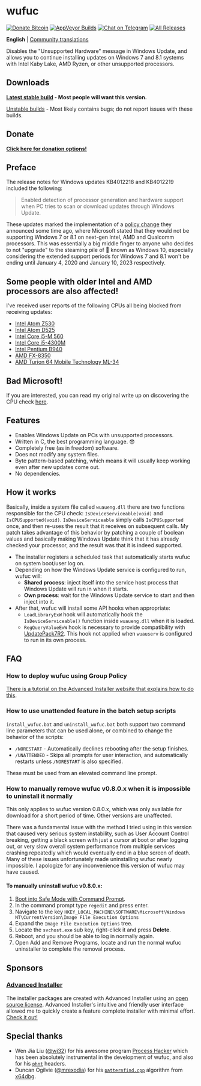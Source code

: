 # wufuc
[![Donate Bitcoin](https://cdn.rawgit.com/zeffy/wufuc/badges/bitcoin.svg)](https://admin.gear.mycelium.com/gateways/3554/orders/new) [![AppVeyor Builds](https://img.shields.io/appveyor/ci/zeffy/wufuc.svg?logo=appveyor&style=flat-square)](https://ci.appveyor.com/project/zeffy/wufuc) [![Chat on Telegram](https://cdn.rawgit.com/zeffy/wufuc/badges/telegram.svg)](https://t.me/joinchat/HEo6LUvV_83O92WzbYXLeQ) [![All Releases](https://img.shields.io/github/downloads/zeffy/wufuc/total.svg?style=flat-square)](https://github.com/zeffy/wufuc/releases/latest)

**English** | [Community translations](https://github.com/zeffy/wufuc/wiki)

Disables the "Unsupported Hardware" message in Windows Update, and allows you to continue installing updates on Windows 7 and 8.1 systems with Intel Kaby Lake, AMD Ryzen, or other unsupported processors.

## Downloads 

**[Latest stable build](https://github.com/zeffy/wufuc/releases/latest) - Most people will want this version.**

[Unstable builds](https://ci.appveyor.com/project/zeffy/wufuc) - Most likely contains bugs; do not report issues with these builds.

## Donate

[**Click here for donation options!**](https://github.com/zeffy/wufuc/blob/master/DONATE.md)

## Preface

The release notes for Windows updates KB4012218 and KB4012219 included the following:

> Enabled detection of processor generation and hardware support when PC tries to scan or download updates through Windows Update.

These updates marked the implementation of a [policy change](https://blogs.windows.com/windowsexperience/2016/01/15/windows-10-embracing-silicon-innovation/) they announced some time ago, where Microsoft stated that they would not be supporting Windows 7 or 8.1 on next-gen Intel, AMD and Qualcomm processors.
This was essentially a big middle finger to anyone who decides to not "upgrade" to the steaming pile of :shit: known as Windows 10, especially considering the extended support periods for Windows 7 and 8.1 won't be ending until January 4, 2020 and January 10, 2023 respectively.

## Some people with older Intel and AMD processors are also affected!

I've received user reports of the following CPUs all being blocked from receiving updates:

- [Intel Atom Z530](https://github.com/zeffy/wufuc/issues/7)
- [Intel Atom D525](https://github.com/zeffy/wufuc/issues/34)
- [Intel Core i5-M 560](https://github.com/zeffy/wufuc/issues/23)
- [Intel Core i5-4300M](https://github.com/zeffy/wufuc/issues/24)
- [Intel Pentium B940](https://github.com/zeffy/wufuc/issues/63)
- [AMD FX-8350](https://github.com/zeffy/wufuc/issues/32)
- [AMD Turion 64 Mobile Technology ML-34](https://github.com/zeffy/wufuc/issues/80)

## Bad Microsoft!

If you are interested, you can read my original write up on discovering the CPU check [here](https://github.com/zeffy/wufuc/tree/old-kb4012218-19).

## Features

- Enables Windows Update on PCs with unsupported processors.
- Written in C, the best programming language. :sunglasses:
- Completely free (as in freedom) software.
- Does not modify any system files.
- Byte pattern-based patching, which means it will usually keep working even after new updates come out.
- No dependencies.

## How it works

Basically, inside a system file called `wuaueng.dll` there are two functions responsible for the CPU check: `IsDeviceServiceable(void)` and `IsCPUSupported(void)`. 
`IsDeviceServiceable` simply calls `IsCPUSupported` once, and then re-uses the result that it receives on subsequent calls.
My patch takes advantage of this behavior by patching a couple of boolean values and basically making Windows Update think that it has already checked your processor, and the result was that it is indeed supported.

- The installer registers a scheduled task that automatically starts wufuc on system boot/user log on.
- Depending on how the Windows Update service is configured to run, wufuc will:
    * **Shared process**: inject itself into the service host process that Windows Update will run in when it starts.
    * **Own process**: wait for the Windows Update service to start and then inject into it.
- After that, wufuc will install some API hooks when appropriate:
    * `LoadLibraryExW` hook will automatically hook the `IsDeviceServiceable()` function inside `wuaueng.dll` when it is loaded.
    * `RegQueryValueExW` hook is necessary to provide compatibility with [UpdatePack7R2](../../issues/100). This hook not applied when `wuauserv` is configured to run in its own process.

## FAQ

### How to deploy wufuc using Group Policy

[There is a tutorial on the Advanced Installer website that explains how to do this](http://www.advancedinstaller.com/user-guide/tutorial-gpo.html).

### How to use unattended feature in the batch setup scripts

`install_wufuc.bat` and `uninstall_wufuc.bat` both support two command line parameters that can be used alone, or combined to change the behavior of the scripts:

- `/NORESTART` - Automatically declines rebooting after the setup finishes.
- `/UNATTENDED` - Skips all prompts for user interaction, and automatically restarts unless `/NORESTART` is also specified.

These must be used from an elevated command line prompt.

### How to manually remove wufuc v0.8.0.x when it is impossible to uninstall it normally

This only applies to wufuc version 0.8.0.x, which was only available for download for a short period of time. Other versions are unaffected. 

There was a fundamental issue with the method I tried using in this version that caused very serious system instability, such as User Account Control breaking, getting a black screen with just a cursor at boot or after logging out, or very slow overall system performance from multiple services crashing repeatedly which would eventually end in a blue screen of death. Many of these issues unfortunately made uninstalling wufuc nearly impossible. I apologize for any inconvenience this version of wufuc may have caused.

#### To manually uninstall wufuc v0.8.0.x:

1. [Boot into Safe Mode with Command Prompt](https://support.microsoft.com/en-us/help/17419/windows-7-advanced-startup-options-safe-mode).
2. In the command prompt type `regedit` and press enter.
3. Navigate to the key `HKEY_LOCAL_MACHINE\SOFTWARE\Microsoft\Windows NT\CurrentVersion\Image File Execution Options`
4. Expand the `Image File Execution Options` tree.
5. Locate the `svchost.exe` sub key, right-click it and press **Delete**.
6. Reboot, and you should be able to log in normally again.
7. Open Add and Remove Programs, locate and run the normal wufuc uninstaller to complete the removal process.

## Sponsors

### [Advanced Installer](http://www.advancedinstaller.com/)

The installer packages are created with Advanced Installer using an [open source license](http://www.advancedinstaller.com/free-license.html). 
Advanced Installer's intuitive and friendly user interface allowed me to quickly create a feature complete installer with minimal effort. [Check it out!](http://www.advancedinstaller.com/)

## Special thanks

- Wen Jia Liu ([@wj32](https://github.com/wj32)) for his awesome program [Process Hacker](https://github.com/processhacker2/processhacker) which has been absolutely instrumental in the development of wufuc, and also for his [`phnt`](https://github.com/processhacker2/processhacker/tree/master/phnt) headers.
- Duncan Ogilvie ([@mrexodia](https://github.com/mrexodia)) for his [`patternfind.cpp`](https://github.com/x64dbg/x64dbg/blob/development/src/dbg/patternfind.cpp) algorithm from [x64dbg](https://github.com/x64dbg/x64dbg).

